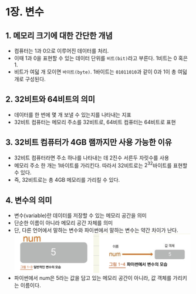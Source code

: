 # 1장. 변수

## 1. 메모리 크기에 대한 간단한 개념
- 컴퓨터는 1과 0으로 이루어진 데이터를 처리.
- 이때 1과 0을 표현할 수 있는 데이터 단위를 `비트(bit)`라고 부른다. 1비트는 0 혹은 1.
- 비트가 여덟 개 모이면 `바이트(byte)`. 1바이트는 `01011010`과 같이 0과 1이 총 여덟 개로 구성된다.

## 2. 32비트와 64비트의 의미
- 데이터를 한 번에 몇 개 보낼 수 있는지를 나타내는 지표
- 32비트 컴퓨터는 메모리 주소를 32비트로, 64비트 컴퓨터는 64비트로 표현

## 3. 32비트 컴퓨터가 4GB 램까지만 사용 가능한 이유
- 32비트 컴퓨터라면 주소 하나를 나타내는 데 2진수 서른두 자릿수를 사용
- 메모리 주소 한 개는 1바이트를 가리킨다. 따라서 32비트로는 $2^{32}$바이트를 표현할 수 있다.
- 즉, 32비트로는 총 4GB 메모리를 가리킬 수 있다.

## 4. 변수의 의미
- 변수(variable)란 데이터를 저장할 수 있는 메모리 공간을 의미
- 단순한 이름이 아니라 메모리 공간 자체를 의미
- 단, 다른 언어에서 말하는 변수와 파이썬에서 말하는 변수는 약간 차이가 난다.
![1-4](./img/1-4.jpeg)
- 파이썬에서 num은 5라는 값을 담고 있는 메모리 공간이 아니라, 값 객체를 가리키는 이름이다.


